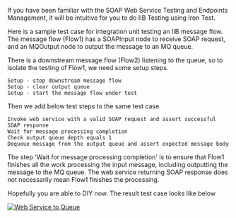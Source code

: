 If you have been familiar with the SOAP Web Service Testing and Endpoints Management, it will be intuitive for you to do IIB Testing using Iron Test.

Here is a sample test case for integration unit testing an IIB message flow. The message flow (Flow1) has a SOAPInput node to receive SOAP request, and an MQOutput node to output the message to an MQ queue. 

There is a downstream message flow (Flow2) listening to the queue, so to isolate the testing of Flow1, we need some setup steps.

    Setup - stop downstream message flow
    Setup - clear output queue
    Setup - start the message flow under test
    
Then we add below test steps to the same test case

    Invoke web service with a valid SOAP request and assert successful SOAP response
    Wait for message processing completion
    Check output queue depth equals 1
    Dequeue message from the output queue and assert expected message body    

The step 'Wait for message processing completion' is to ensure that Flow1 finishes all the work processing the input message, including outputting the message to the MQ queue. The web service returning SOAP response does not necessarily mean Flow1 finishes the processing.

Hopefully you are able to DIY now. The result test case looks like below

[![Web Service to Queue](https://github.com/zheng-wang/irontest/blob/master/screenshots/iib/ws-to-queue.png)](https://github.com/zheng-wang/irontest/blob/master/screenshots/iib/ws-to-queue.png)